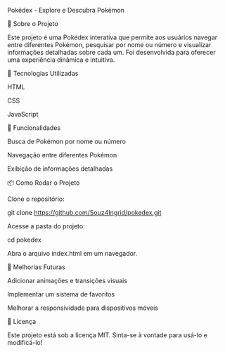 Pokédex - Explore e Descubra Pokémon

📜 Sobre o Projeto

Este projeto é uma Pokédex interativa que permite aos usuários navegar entre diferentes Pokémon, pesquisar por nome ou número e visualizar informações detalhadas sobre cada um. Foi desenvolvida para oferecer uma experiência dinâmica e intuitiva.

🚀 Tecnologias Utilizadas

HTML

CSS

JavaScript

📌 Funcionalidades

Busca de Pokémon por nome ou número

Navegação entre diferentes Pokémon

Exibição de informações detalhadas

📦 Como Rodar o Projeto

Clone o repositório:

git clone https://github.com/Souz4Ingrid/pokedex.git

Acesse a pasta do projeto:

cd pokedex

Abra o arquivo index.html em um navegador.

🔮 Melhorias Futuras

Adicionar animações e transições visuais

Implementar um sistema de favoritos

Melhorar a responsividade para dispositivos móveis

📄 Licença

Este projeto está sob a licença MIT. Sinta-se à vontade para usá-lo e modificá-lo!

